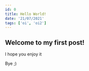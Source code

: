 ```yaml
---
id: 0
title: Hello World!
date: '21/07/2021'
tags: ['oi', 'oi2']
---
```


## Welcome to my first post!

I hope you enjoy it

Bye ;)
